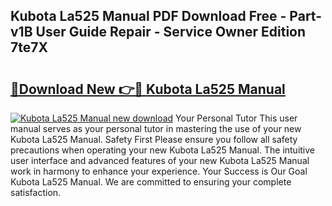 ## Kubota La525 Manual PDF Download Free - Part-v1B User Guide Repair - Service Owner Edition 7te7X

# <h2><a href="http://bc92327.oget.top/?id=Kubota+La525+Manual">🔗Download New 👉🔴 Kubota La525 Manual</a></h2>

[![Kubota La525 Manual new download](https://i.imgur.com/5g1atiW.png)](http://bc92327.oget.top/?id=Kubota+La525+Manual)
Your Personal Tutor This user manual serves as your personal tutor in mastering the use of your new Kubota La525 Manual. Safety First Please ensure you follow all safety precautions when operating your new Kubota La525 Manual. The intuitive user interface and advanced features of your new Kubota La525 Manual work in harmony to enhance your experience. Your Success is Our Goal Kubota La525 Manual. We are committed to ensuring your complete satisfaction.
